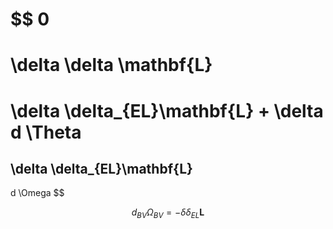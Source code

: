 


$$
  0
   =
  \delta \delta \mathbf{L}
  = 
  \delta \delta_{EL}\mathbf{L}
  + 
  \delta d \Theta
  = 
  \delta \delta_{EL}\mathbf{L}
  - 
  d \Omega
$$

$$
  d_{BV} \Omega_{BV} = - \delta \delta_{EL}\mathbf{L}
$$